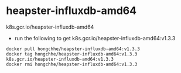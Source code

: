 # heapster-influxdb-amd64
k8s.gcr.io/heapster-influxdb-amd64

* run the following to get k8s.gcr.io/heapster-influxdb-amd64:v1.3.3
```
docker pull hongchhe/heapster-influxdb-amd64:v1.3.3
docker tag hongchhe/heapster-influxdb-amd64:v1.3.3 k8s.gcr.io/heapster-influxdb-amd64:v1.3.3
docker rmi hongchhe/heapster-influxdb-amd64:v1.3.3
```